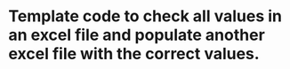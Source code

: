 # Template code to check all values in an excel file and populate another excel file with the correct values.

